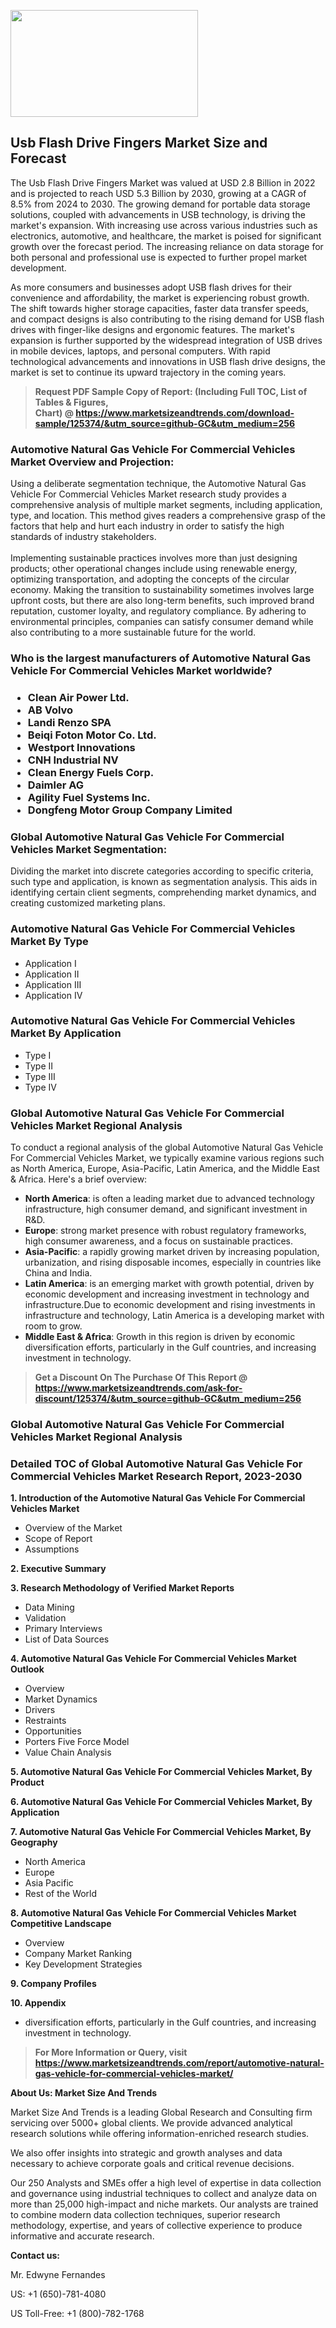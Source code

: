 <p><img class="alignnone size-medium wp-image-20088" src="https://ffe5etoiles.com/wp-content/uploads/2024/12/MST1-300x171.png" alt="" width="300" height="171" /></p><h2>Usb Flash Drive Fingers Market Size and Forecast</h2><p>The Usb Flash Drive Fingers Market was valued at USD 2.8 Billion in 2022 and is projected to reach USD 5.3 Billion by 2030, growing at a CAGR of 8.5% from 2024 to 2030. The growing demand for portable data storage solutions, coupled with advancements in USB technology, is driving the market's expansion. With increasing use across various industries such as electronics, automotive, and healthcare, the market is poised for significant growth over the forecast period. The increasing reliance on data storage for both personal and professional use is expected to further propel market development.</p><p>As more consumers and businesses adopt USB flash drives for their convenience and affordability, the market is experiencing robust growth. The shift towards higher storage capacities, faster data transfer speeds, and compact designs is also contributing to the rising demand for USB flash drives with finger-like designs and ergonomic features. The market's expansion is further supported by the widespread integration of USB drives in mobile devices, laptops, and personal computers. With rapid technological advancements and innovations in USB flash drive designs, the market is set to continue its upward trajectory in the coming years.</p></p><blockquote id="" class=""><strong>Request PDF Sample Copy of Report: (Including Full TOC, List of Tables &amp; Figures, Chart)&nbsp;@&nbsp;<strong><a href="https://www.marketsizeandtrends.com/download-sample/125374/&utm_source=github-GC&utm_medium=256" target="_blank">https://www.marketsizeandtrends.com/download-sample/125374/&utm_source=github-GC&utm_medium=256</a></strong></strong></blockquote><h3 id="" class="">Automotive Natural Gas Vehicle For Commercial Vehicles Market&nbsp;Overview and Projection:</h3><p id="" class="">Using a deliberate segmentation technique, the Automotive Natural Gas Vehicle For Commercial Vehicles Market research study provides a comprehensive analysis of multiple market segments, including application, type, and location. This method gives readers a comprehensive grasp of the factors that help and hurt each industry in order to satisfy the high standards of industry stakeholders. <br /> <br />Implementing sustainable practices involves more than just designing products; other operational changes include using renewable energy, optimizing transportation, and adopting the concepts of the circular economy. Making the transition to sustainability sometimes involves large upfront costs, but there are also long-term benefits, such improved brand reputation, customer loyalty, and regulatory compliance. By adhering to environmental principles, companies can satisfy consumer demand while also contributing to a more sustainable future for the world.</p><h3 id="" class="">Who is the largest manufacturers of&nbsp;Automotive Natural Gas Vehicle For Commercial Vehicles Market worldwide?</h3><h3 class=""><p><ul><li>Clean Air Power Ltd. </li><li> AB Volvo </li><li> Landi Renzo SPA </li><li> Beiqi Foton Motor Co. Ltd. </li><li> Westport Innovations </li><li> CNH Industrial NV </li><li> Clean Energy Fuels Corp. </li><li> Daimler AG </li><li> Agility Fuel Systems Inc. </li><li> Dongfeng Motor Group Company Limited</li></ul></p></h3><h3 id="" class="">Global&nbsp;Automotive Natural Gas Vehicle For Commercial Vehicles Market Segmentation:</h3><p id="" class="">Dividing the market into discrete categories according to specific criteria, such type and application, is known as segmentation analysis. This aids in identifying certain client segments, comprehending market dynamics, and creating customized marketing plans.</p><h3 id="" class="">Automotive Natural Gas Vehicle For Commercial Vehicles Market&nbsp;By Type</h3><p><p><ul><li>Application I </li><li> Application II </li><li> Application III </li><li> Application IV</p></li></ul></p></p><h3 id="" class="">Automotive Natural Gas Vehicle For Commercial Vehicles Market&nbsp;By Application</h3><p class=""><p><ul><li>Type I </li><li> Type II </li><li> Type III </li><li> Type IV</li></ul></p></p><h3 id="" class="">Global Automotive Natural Gas Vehicle For Commercial Vehicles Market Regional Analysis</h3><p id="" class="">To conduct a regional analysis of the global Automotive Natural Gas Vehicle For Commercial Vehicles Market, we typically examine various regions such as North America, Europe, Asia-Pacific, Latin America, and the Middle East &amp; Africa. Here's a brief overview:</p><ul><li><strong>North America</strong>: is often a leading market due to advanced technology infrastructure, high consumer demand, and significant investment in R&amp;D.</li><li><strong>Europe</strong>: strong market presence with robust regulatory frameworks, high consumer awareness, and a focus on sustainable practices.</li><li><strong>Asia-Pacific</strong>: a rapidly growing market driven by increasing population, urbanization, and rising disposable incomes, especially in countries like China and India.</li><li><strong>Latin America</strong>: is an emerging market with growth potential, driven by economic development and increasing investment in technology and infrastructure.Due to economic development and rising investments in infrastructure and technology, Latin America is a developing market with room to grow.</li><li><strong>Middle East &amp; Africa</strong>: Growth in this region is driven by economic diversification efforts, particularly in the Gulf countries, and increasing investment in technology.</li></ul><blockquote id="" class=""><strong>Get a Discount On The Purchase Of This Report @ <strong><a href="https://www.marketsizeandtrends.com/ask-for-discount/125374/&utm_source=github-GC&utm_medium=256" target="_blank">https://www.marketsizeandtrends.com/ask-for-discount/125374/&utm_source=github-GC&utm_medium=256</a></strong></strong></blockquote><h3 id="" class="">Global Automotive Natural Gas Vehicle For Commercial Vehicles Market Regional Analysis</h3><h3 id="" class="">Detailed TOC of Global Automotive Natural Gas Vehicle For Commercial Vehicles Market Research Report, 2023-2030</h3><p id="" class=""><strong>1. Introduction of the Automotive Natural Gas Vehicle For Commercial Vehicles Market</strong></p><ul><li>Overview of the Market</li><li>Scope of Report</li><li>Assumptions</li></ul><p id="" class=""><strong>2. Executive Summary</strong></p><p id="" class=""><strong>3. Research Methodology of Verified Market Reports</strong></p><ul><li>Data Mining</li><li>Validation</li><li>Primary Interviews</li><li>List of Data Sources</li></ul><p id="" class=""><strong>4. Automotive Natural Gas Vehicle For Commercial Vehicles Market Outlook</strong></p><ul><li>Overview</li><li>Market Dynamics</li><li>Drivers</li><li>Restraints</li><li>Opportunities</li><li>Porters Five Force Model</li><li>Value Chain Analysis</li></ul><p id="" class=""><strong>5. Automotive Natural Gas Vehicle For Commercial Vehicles Market, By Product</strong></p><p id="" class=""><strong>6. Automotive Natural Gas Vehicle For Commercial Vehicles Market, By Application</strong></p><p id="" class=""><strong>7. Automotive Natural Gas Vehicle For Commercial Vehicles Market, By Geography</strong></p><ul><li>North America</li><li>Europe</li><li>Asia Pacific</li><li>Rest of the World</li></ul><p id="" class=""><strong>8. Automotive Natural Gas Vehicle For Commercial Vehicles Market Competitive Landscape</strong></p><ul><li>Overview</li><li>Company Market Ranking</li><li>Key Development Strategies</li></ul><p id="" class=""><strong>9. Company Profiles</strong></p><p id="" class=""><strong>10. Appendix</strong></p><ul><li>diversification efforts, particularly in the Gulf countries, and increasing investment in technology.</li></ul><blockquote id="" class=""><strong>For More Information or Query, visit <strong><strong><a href="https://www.marketsizeandtrends.com/report/automotive-natural-gas-vehicle-for-commercial-vehicles-market/" target="_blank">https://www.marketsizeandtrends.com/report/automotive-natural-gas-vehicle-for-commercial-vehicles-market/</a></strong></strong></strong></blockquote><p id="" class=""><strong>About Us: Market Size And Trends</strong></p><p id="" class="">Market Size And Trends is a leading Global Research and Consulting firm servicing over 5000+ global clients. We provide advanced analytical research solutions while offering information-enriched research studies.</p><p id="" class="">We also offer insights into strategic and growth analyses and data necessary to achieve corporate goals and critical revenue decisions.</p><p id="" class="">Our 250 Analysts and SMEs offer a high level of expertise in data collection and governance using industrial techniques to collect and analyze data on more than 25,000 high-impact and niche markets. Our analysts are trained to combine modern data collection techniques, superior research methodology, expertise, and years of collective experience to produce informative and accurate research.</p><p id="" class=""><strong>Contact us:</strong></p><p id="" class="">Mr. Edwyne Fernandes</p><p id="" class="">US: +1 (650)-781-4080</p><p id="" class="">US Toll-Free: +1 (800)-782-1768</p>
